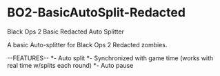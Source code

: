 # BO2-BasicAutoSplit-Redacted
Black Ops 2 Basic Redacted Auto Splitter

A basic Auto-splitter for Black Ops 2 Redacted zombies.


--FEATURES--
*- Auto split
*- Synchronized with game time (works with real time w/splits each round)
*- Auto pause